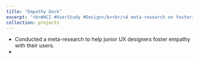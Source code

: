 ```yaml
---
title: "Empathy Deck"
excerpt: "<b>#HCI #UserStudy #Design</b><br/>A meta-research on fostering empathy-building during direct in-person interactions between designers and participants<br/>(This is the team course project for INFO4400 Qualitative User Research and Design Methods)<img src='/images/500x300.png'>"
collection: projects
---
```


- Conducted a meta-research to help junior UX designers foster empathy with their users.
- 
